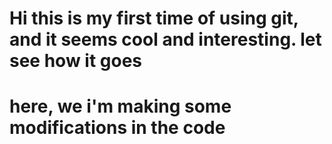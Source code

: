 # Hi this is my first time of using git, and it seems cool and interesting. let see how it goes

# here, we i'm making some modifications in the code